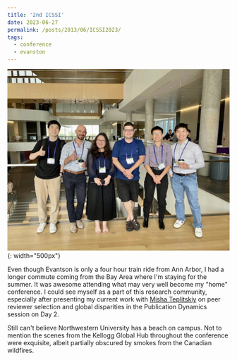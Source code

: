 ```yaml
---
title: '2nd ICSSI'
date: 2023-06-27
permalink: /posts/2013/06/ICSSI2023/
tags:
  - conference
  - evanston
---
```

![UMSI representing at ICSSI 2023](/images/UMSIatICSSI2023.jpg){: width="500px"}

Even though Evantson is only a four hour train ride from Ann Arbor, I had a longer commute coming from the Bay Area where I'm staying for the summer. It was awesome attending what may very well become my "home" conference. I could see myself as a part of this research community, especially after presenting my current work with [Misha Teplitskiy](https://sites.google.com/view/teplitskiy) on peer reviewer selection and global disparities in the Publication Dynamics session on Day 2. 

Still can't believe Northwestern University has a beach on campus. Not to mention the scenes from the Kellogg Global Hub throughout the conference were exquisite, albeit partially obscured by smokes from the Canadian wildfires.